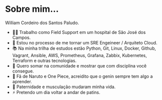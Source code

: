 # Sobre mim...

William Cordeiro dos Santos Paludo.

- 👨‍⚕️ Trabalho como Field Support em um hospital de São José dos Campos.
- 🌱 Estou no processo de me tornar um SRE Engeineer / Arquiteto Cloud.
- 📚 Na minha trilha de estudos estão Python, Git, Linux, Docker, Github, Vagrant, Ansible, AWS, Prometheus, Grafana, Zabbix, Kubernetes, Terraform e outras tecnologias.
- 👯 Quero somar na comunidade e mostrar que com disciplina você consegue.
- 🤔 Fã de Naruto e One Piece, acreidito que o genin sempre tem algo a aprender.
- 💬 Paternidade e musculação mudaram minha vida.
- ⚡ Pretendo um dia voltar a andar de patins.

